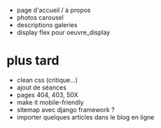 * page d'accueil / à propos
* photos carousel
* descriptions galeries
* display flex pour oeuvre_display

# plus tard
* clean css (critique...)
* ajout de séances
* pages 404, 403, 50X
* make it mobile-friendly
* sitemap avec django framework ?
* importer quelques articles dans le blog en ligne
